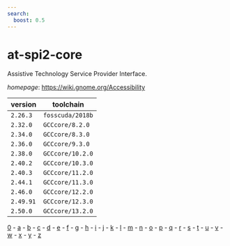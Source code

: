 ```yaml
---
search:
  boost: 0.5
---
```

# at-spi2-core

Assistive Technology Service Provider Interface.

*homepage*: <https://wiki.gnome.org/Accessibility>

version | toolchain
--------|----------
``2.26.3`` | ``fosscuda/2018b``
``2.32.0`` | ``GCCcore/8.2.0``
``2.34.0`` | ``GCCcore/8.3.0``
``2.36.0`` | ``GCCcore/9.3.0``
``2.38.0`` | ``GCCcore/10.2.0``
``2.40.2`` | ``GCCcore/10.3.0``
``2.40.3`` | ``GCCcore/11.2.0``
``2.44.1`` | ``GCCcore/11.3.0``
``2.46.0`` | ``GCCcore/12.2.0``
``2.49.91`` | ``GCCcore/12.3.0``
``2.50.0`` | ``GCCcore/13.2.0``

[0](../0/index.md) - [a](../a/index.md) - [b](../b/index.md) - [c](../c/index.md) - [d](../d/index.md) - [e](../e/index.md) - [f](../f/index.md) - [g](../g/index.md) - [h](../h/index.md) - [i](../i/index.md) - [j](../j/index.md) - [k](../k/index.md) - [l](../l/index.md) - [m](../m/index.md) - [n](../n/index.md) - [o](../o/index.md) - [p](../p/index.md) - [q](../q/index.md) - [r](../r/index.md) - [s](../s/index.md) - [t](../t/index.md) - [u](../u/index.md) - [v](../v/index.md) - [w](../w/index.md) - [x](../x/index.md) - [y](../y/index.md) - [z](../z/index.md)

